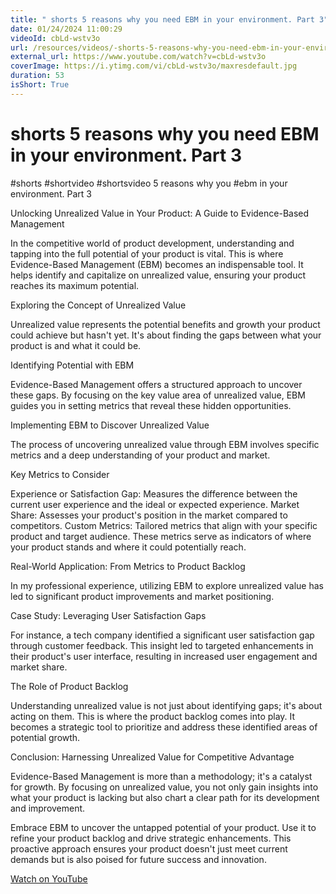 ```yaml
---
title: " shorts 5 reasons why you need EBM in your environment. Part 3"
date: 01/24/2024 11:00:29
videoId: cbLd-wstv3o
url: /resources/videos/-shorts-5-reasons-why-you-need-ebm-in-your-environment-part-3
external_url: https://www.youtube.com/watch?v=cbLd-wstv3o
coverImage: https://i.ytimg.com/vi/cbLd-wstv3o/maxresdefault.jpg
duration: 53
isShort: True
---
```


#  shorts 5 reasons why you need EBM in your environment. Part 3

#shorts #shortvideo #shortsvideo 5 reasons why you #ebm in your environment. Part 3

Unlocking Unrealized Value in Your Product: A Guide to Evidence-Based Management

In the competitive world of product development, understanding and tapping into the full potential of your product is vital. This is where Evidence-Based Management (EBM) becomes an indispensable tool. It helps identify and capitalize on unrealized value, ensuring your product reaches its maximum potential.

Exploring the Concept of Unrealized Value

Unrealized value represents the potential benefits and growth your product could achieve but hasn't yet. It's about finding the gaps between what your product is and what it could be.

Identifying Potential with EBM

Evidence-Based Management offers a structured approach to uncover these gaps. By focusing on the key value area of unrealized value, EBM guides you in setting metrics that reveal these hidden opportunities.

Implementing EBM to Discover Unrealized Value

The process of uncovering unrealized value through EBM involves specific metrics and a deep understanding of your product and market.

Key Metrics to Consider

Experience or Satisfaction Gap: Measures the difference between the current user experience and the ideal or expected experience.
Market Share: Assesses your product's position in the market compared to competitors.
Custom Metrics: Tailored metrics that align with your specific product and target audience.
These metrics serve as indicators of where your product stands and where it could potentially reach.

Real-World Application: From Metrics to Product Backlog

In my professional experience, utilizing EBM to explore unrealized value has led to significant product improvements and market positioning.

Case Study: Leveraging User Satisfaction Gaps

For instance, a tech company identified a significant user satisfaction gap through customer feedback. This insight led to targeted enhancements in their product's user interface, resulting in increased user engagement and market share.

The Role of Product Backlog

Understanding unrealized value is not just about identifying gaps; it's about acting on them. This is where the product backlog comes into play. It becomes a strategic tool to prioritize and address these identified areas of potential growth.

Conclusion: Harnessing Unrealized Value for Competitive Advantage

Evidence-Based Management is more than a methodology; it's a catalyst for growth. By focusing on unrealized value, you not only gain insights into what your product is lacking but also chart a clear path for its development and improvement.

Embrace EBM to uncover the untapped potential of your product. Use it to refine your product backlog and drive strategic enhancements. This proactive approach ensures your product doesn't just meet current demands but is also poised for future success and innovation.

[Watch on YouTube](https://www.youtube.com/watch?v=cbLd-wstv3o)
